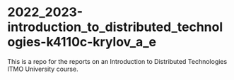 # 2022_2023-introduction_to_distributed_technologies-k4110c-krylov_a_e
This is a repo for the reports on an Introduction to Distributed Technologies ITMO University course.
